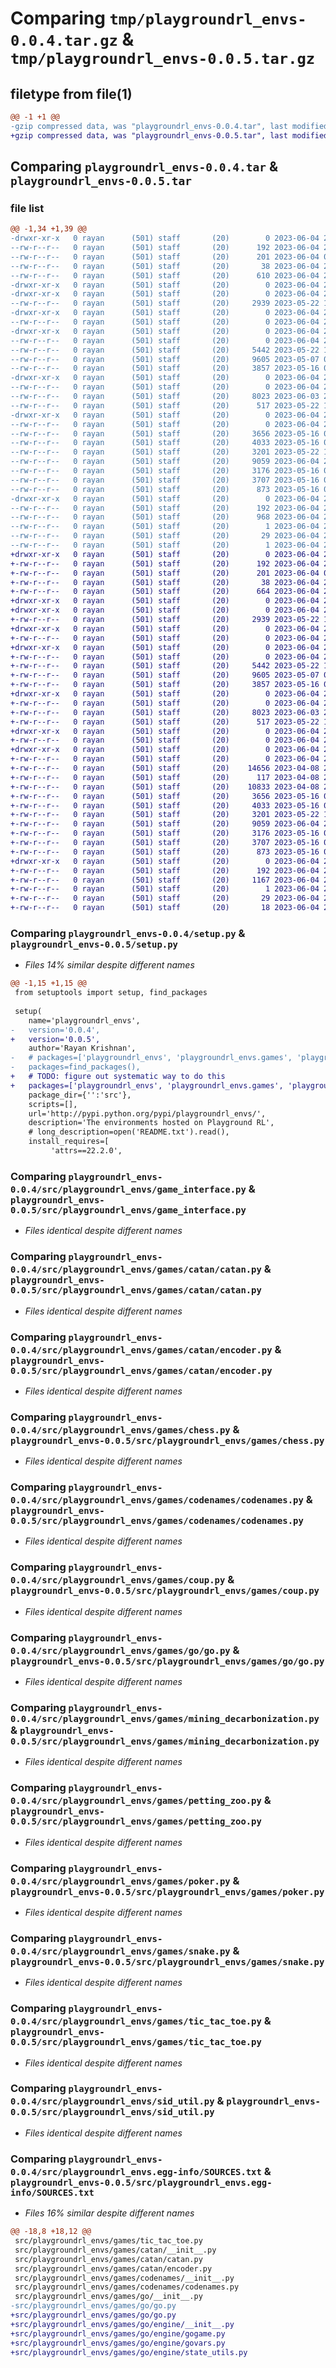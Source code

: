 # Comparing `tmp/playgroundrl_envs-0.0.4.tar.gz` & `tmp/playgroundrl_envs-0.0.5.tar.gz`

## filetype from file(1)

```diff
@@ -1 +1 @@
-gzip compressed data, was "playgroundrl_envs-0.0.4.tar", last modified: Sun Jun  4 23:48:09 2023, max compression
+gzip compressed data, was "playgroundrl_envs-0.0.5.tar", last modified: Sun Jun  4 23:51:46 2023, max compression
```

## Comparing `playgroundrl_envs-0.0.4.tar` & `playgroundrl_envs-0.0.5.tar`

### file list

```diff
@@ -1,34 +1,39 @@
-drwxr-xr-x   0 rayan      (501) staff       (20)        0 2023-06-04 23:48:09.316194 playgroundrl_envs-0.0.4/
--rw-r--r--   0 rayan      (501) staff       (20)      192 2023-06-04 23:48:09.316249 playgroundrl_envs-0.0.4/PKG-INFO
--rw-r--r--   0 rayan      (501) staff       (20)      201 2023-06-04 00:27:10.000000 playgroundrl_envs-0.0.4/README.md
--rw-r--r--   0 rayan      (501) staff       (20)       38 2023-06-04 23:48:09.316408 playgroundrl_envs-0.0.4/setup.cfg
--rw-r--r--   0 rayan      (501) staff       (20)      610 2023-06-04 23:47:48.000000 playgroundrl_envs-0.0.4/setup.py
-drwxr-xr-x   0 rayan      (501) staff       (20)        0 2023-06-04 23:48:09.311213 playgroundrl_envs-0.0.4/src/
-drwxr-xr-x   0 rayan      (501) staff       (20)        0 2023-06-04 23:48:09.312608 playgroundrl_envs-0.0.4/src/playgroundrl_envs/
--rw-r--r--   0 rayan      (501) staff       (20)     2939 2023-05-22 16:32:00.000000 playgroundrl_envs-0.0.4/src/playgroundrl_envs/game_interface.py
-drwxr-xr-x   0 rayan      (501) staff       (20)        0 2023-06-04 23:48:09.314893 playgroundrl_envs-0.0.4/src/playgroundrl_envs/games/
--rw-r--r--   0 rayan      (501) staff       (20)        0 2023-06-04 23:35:42.000000 playgroundrl_envs-0.0.4/src/playgroundrl_envs/games/__init__.py
-drwxr-xr-x   0 rayan      (501) staff       (20)        0 2023-06-04 23:48:09.315353 playgroundrl_envs-0.0.4/src/playgroundrl_envs/games/catan/
--rw-r--r--   0 rayan      (501) staff       (20)        0 2023-06-04 23:39:19.000000 playgroundrl_envs-0.0.4/src/playgroundrl_envs/games/catan/__init__.py
--rw-r--r--   0 rayan      (501) staff       (20)     5442 2023-05-22 16:32:00.000000 playgroundrl_envs-0.0.4/src/playgroundrl_envs/games/catan/catan.py
--rw-r--r--   0 rayan      (501) staff       (20)     9605 2023-05-07 04:36:31.000000 playgroundrl_envs-0.0.4/src/playgroundrl_envs/games/catan/encoder.py
--rw-r--r--   0 rayan      (501) staff       (20)     3857 2023-05-16 00:49:24.000000 playgroundrl_envs-0.0.4/src/playgroundrl_envs/games/chess.py
-drwxr-xr-x   0 rayan      (501) staff       (20)        0 2023-06-04 23:48:09.315710 playgroundrl_envs-0.0.4/src/playgroundrl_envs/games/codenames/
--rw-r--r--   0 rayan      (501) staff       (20)        0 2023-06-04 23:39:18.000000 playgroundrl_envs-0.0.4/src/playgroundrl_envs/games/codenames/__init__.py
--rw-r--r--   0 rayan      (501) staff       (20)     8023 2023-06-03 21:24:11.000000 playgroundrl_envs-0.0.4/src/playgroundrl_envs/games/codenames/codenames.py
--rw-r--r--   0 rayan      (501) staff       (20)      517 2023-05-22 16:32:00.000000 playgroundrl_envs-0.0.4/src/playgroundrl_envs/games/coup.py
-drwxr-xr-x   0 rayan      (501) staff       (20)        0 2023-06-04 23:48:09.316033 playgroundrl_envs-0.0.4/src/playgroundrl_envs/games/go/
--rw-r--r--   0 rayan      (501) staff       (20)        0 2023-06-04 23:39:16.000000 playgroundrl_envs-0.0.4/src/playgroundrl_envs/games/go/__init__.py
--rw-r--r--   0 rayan      (501) staff       (20)     3656 2023-05-16 00:49:24.000000 playgroundrl_envs-0.0.4/src/playgroundrl_envs/games/go/go.py
--rw-r--r--   0 rayan      (501) staff       (20)     4033 2023-05-16 00:49:24.000000 playgroundrl_envs-0.0.4/src/playgroundrl_envs/games/mining_decarbonization.py
--rw-r--r--   0 rayan      (501) staff       (20)     3201 2023-05-22 16:32:00.000000 playgroundrl_envs-0.0.4/src/playgroundrl_envs/games/petting_zoo.py
--rw-r--r--   0 rayan      (501) staff       (20)     9059 2023-06-04 23:24:02.000000 playgroundrl_envs-0.0.4/src/playgroundrl_envs/games/poker.py
--rw-r--r--   0 rayan      (501) staff       (20)     3176 2023-05-16 00:49:24.000000 playgroundrl_envs-0.0.4/src/playgroundrl_envs/games/snake.py
--rw-r--r--   0 rayan      (501) staff       (20)     3707 2023-05-16 00:49:24.000000 playgroundrl_envs-0.0.4/src/playgroundrl_envs/games/tic_tac_toe.py
--rw-r--r--   0 rayan      (501) staff       (20)      873 2023-05-16 00:49:24.000000 playgroundrl_envs-0.0.4/src/playgroundrl_envs/sid_util.py
-drwxr-xr-x   0 rayan      (501) staff       (20)        0 2023-06-04 23:48:09.313353 playgroundrl_envs-0.0.4/src/playgroundrl_envs.egg-info/
--rw-r--r--   0 rayan      (501) staff       (20)      192 2023-06-04 23:48:09.000000 playgroundrl_envs-0.0.4/src/playgroundrl_envs.egg-info/PKG-INFO
--rw-r--r--   0 rayan      (501) staff       (20)      968 2023-06-04 23:48:09.000000 playgroundrl_envs-0.0.4/src/playgroundrl_envs.egg-info/SOURCES.txt
--rw-r--r--   0 rayan      (501) staff       (20)        1 2023-06-04 23:48:09.000000 playgroundrl_envs-0.0.4/src/playgroundrl_envs.egg-info/dependency_links.txt
--rw-r--r--   0 rayan      (501) staff       (20)       29 2023-06-04 23:48:09.000000 playgroundrl_envs-0.0.4/src/playgroundrl_envs.egg-info/requires.txt
--rw-r--r--   0 rayan      (501) staff       (20)        1 2023-06-04 23:48:09.000000 playgroundrl_envs-0.0.4/src/playgroundrl_envs.egg-info/top_level.txt
+drwxr-xr-x   0 rayan      (501) staff       (20)        0 2023-06-04 23:51:46.241563 playgroundrl_envs-0.0.5/
+-rw-r--r--   0 rayan      (501) staff       (20)      192 2023-06-04 23:51:46.241643 playgroundrl_envs-0.0.5/PKG-INFO
+-rw-r--r--   0 rayan      (501) staff       (20)      201 2023-06-04 00:27:10.000000 playgroundrl_envs-0.0.5/README.md
+-rw-r--r--   0 rayan      (501) staff       (20)       38 2023-06-04 23:51:46.241819 playgroundrl_envs-0.0.5/setup.cfg
+-rw-r--r--   0 rayan      (501) staff       (20)      664 2023-06-04 23:51:40.000000 playgroundrl_envs-0.0.5/setup.py
+drwxr-xr-x   0 rayan      (501) staff       (20)        0 2023-06-04 23:51:46.235897 playgroundrl_envs-0.0.5/src/
+drwxr-xr-x   0 rayan      (501) staff       (20)        0 2023-06-04 23:51:46.237276 playgroundrl_envs-0.0.5/src/playgroundrl_envs/
+-rw-r--r--   0 rayan      (501) staff       (20)     2939 2023-05-22 16:32:00.000000 playgroundrl_envs-0.0.5/src/playgroundrl_envs/game_interface.py
+drwxr-xr-x   0 rayan      (501) staff       (20)        0 2023-06-04 23:51:46.239447 playgroundrl_envs-0.0.5/src/playgroundrl_envs/games/
+-rw-r--r--   0 rayan      (501) staff       (20)        0 2023-06-04 23:35:42.000000 playgroundrl_envs-0.0.5/src/playgroundrl_envs/games/__init__.py
+drwxr-xr-x   0 rayan      (501) staff       (20)        0 2023-06-04 23:51:46.239908 playgroundrl_envs-0.0.5/src/playgroundrl_envs/games/catan/
+-rw-r--r--   0 rayan      (501) staff       (20)        0 2023-06-04 23:39:19.000000 playgroundrl_envs-0.0.5/src/playgroundrl_envs/games/catan/__init__.py
+-rw-r--r--   0 rayan      (501) staff       (20)     5442 2023-05-22 16:32:00.000000 playgroundrl_envs-0.0.5/src/playgroundrl_envs/games/catan/catan.py
+-rw-r--r--   0 rayan      (501) staff       (20)     9605 2023-05-07 04:36:31.000000 playgroundrl_envs-0.0.5/src/playgroundrl_envs/games/catan/encoder.py
+-rw-r--r--   0 rayan      (501) staff       (20)     3857 2023-05-16 00:49:24.000000 playgroundrl_envs-0.0.5/src/playgroundrl_envs/games/chess.py
+drwxr-xr-x   0 rayan      (501) staff       (20)        0 2023-06-04 23:51:46.240260 playgroundrl_envs-0.0.5/src/playgroundrl_envs/games/codenames/
+-rw-r--r--   0 rayan      (501) staff       (20)        0 2023-06-04 23:39:18.000000 playgroundrl_envs-0.0.5/src/playgroundrl_envs/games/codenames/__init__.py
+-rw-r--r--   0 rayan      (501) staff       (20)     8023 2023-06-03 21:24:11.000000 playgroundrl_envs-0.0.5/src/playgroundrl_envs/games/codenames/codenames.py
+-rw-r--r--   0 rayan      (501) staff       (20)      517 2023-05-22 16:32:00.000000 playgroundrl_envs-0.0.5/src/playgroundrl_envs/games/coup.py
+drwxr-xr-x   0 rayan      (501) staff       (20)        0 2023-06-04 23:51:46.240644 playgroundrl_envs-0.0.5/src/playgroundrl_envs/games/go/
+-rw-r--r--   0 rayan      (501) staff       (20)        0 2023-06-04 23:39:16.000000 playgroundrl_envs-0.0.5/src/playgroundrl_envs/games/go/__init__.py
+drwxr-xr-x   0 rayan      (501) staff       (20)        0 2023-06-04 23:51:46.241415 playgroundrl_envs-0.0.5/src/playgroundrl_envs/games/go/engine/
+-rw-r--r--   0 rayan      (501) staff       (20)        0 2023-06-04 23:50:47.000000 playgroundrl_envs-0.0.5/src/playgroundrl_envs/games/go/engine/__init__.py
+-rw-r--r--   0 rayan      (501) staff       (20)    14656 2023-04-08 22:28:50.000000 playgroundrl_envs-0.0.5/src/playgroundrl_envs/games/go/engine/gogame.py
+-rw-r--r--   0 rayan      (501) staff       (20)      117 2023-04-08 22:28:50.000000 playgroundrl_envs-0.0.5/src/playgroundrl_envs/games/go/engine/govars.py
+-rw-r--r--   0 rayan      (501) staff       (20)    10833 2023-04-08 22:28:50.000000 playgroundrl_envs-0.0.5/src/playgroundrl_envs/games/go/engine/state_utils.py
+-rw-r--r--   0 rayan      (501) staff       (20)     3656 2023-05-16 00:49:24.000000 playgroundrl_envs-0.0.5/src/playgroundrl_envs/games/go/go.py
+-rw-r--r--   0 rayan      (501) staff       (20)     4033 2023-05-16 00:49:24.000000 playgroundrl_envs-0.0.5/src/playgroundrl_envs/games/mining_decarbonization.py
+-rw-r--r--   0 rayan      (501) staff       (20)     3201 2023-05-22 16:32:00.000000 playgroundrl_envs-0.0.5/src/playgroundrl_envs/games/petting_zoo.py
+-rw-r--r--   0 rayan      (501) staff       (20)     9059 2023-06-04 23:24:02.000000 playgroundrl_envs-0.0.5/src/playgroundrl_envs/games/poker.py
+-rw-r--r--   0 rayan      (501) staff       (20)     3176 2023-05-16 00:49:24.000000 playgroundrl_envs-0.0.5/src/playgroundrl_envs/games/snake.py
+-rw-r--r--   0 rayan      (501) staff       (20)     3707 2023-05-16 00:49:24.000000 playgroundrl_envs-0.0.5/src/playgroundrl_envs/games/tic_tac_toe.py
+-rw-r--r--   0 rayan      (501) staff       (20)      873 2023-05-16 00:49:24.000000 playgroundrl_envs-0.0.5/src/playgroundrl_envs/sid_util.py
+drwxr-xr-x   0 rayan      (501) staff       (20)        0 2023-06-04 23:51:46.238043 playgroundrl_envs-0.0.5/src/playgroundrl_envs.egg-info/
+-rw-r--r--   0 rayan      (501) staff       (20)      192 2023-06-04 23:51:46.000000 playgroundrl_envs-0.0.5/src/playgroundrl_envs.egg-info/PKG-INFO
+-rw-r--r--   0 rayan      (501) staff       (20)     1167 2023-06-04 23:51:46.000000 playgroundrl_envs-0.0.5/src/playgroundrl_envs.egg-info/SOURCES.txt
+-rw-r--r--   0 rayan      (501) staff       (20)        1 2023-06-04 23:51:46.000000 playgroundrl_envs-0.0.5/src/playgroundrl_envs.egg-info/dependency_links.txt
+-rw-r--r--   0 rayan      (501) staff       (20)       29 2023-06-04 23:51:46.000000 playgroundrl_envs-0.0.5/src/playgroundrl_envs.egg-info/requires.txt
+-rw-r--r--   0 rayan      (501) staff       (20)       18 2023-06-04 23:51:46.000000 playgroundrl_envs-0.0.5/src/playgroundrl_envs.egg-info/top_level.txt
```

### Comparing `playgroundrl_envs-0.0.4/setup.py` & `playgroundrl_envs-0.0.5/setup.py`

 * *Files 14% similar despite different names*

```diff
@@ -1,15 +1,15 @@
 from setuptools import setup, find_packages
 
 setup(
    name='playgroundrl_envs',
-   version='0.0.4',
+   version='0.0.5',
    author='Rayan Krishnan',
-   # packages=['playgroundrl_envs', 'playgroundrl_envs.games', 'playgroundrl_envs.games.go', 'playgroundrl_envs.games.codenames', 'playgroundrl_envs.games.catan'],
-   packages=find_packages(),
+   # TODO: figure out systematic way to do this
+   packages=['playgroundrl_envs', 'playgroundrl_envs.games', 'playgroundrl_envs.games.go', 'playgroundrl_envs.games.go.engine', 'playgroundrl_envs.games.codenames', 'playgroundrl_envs.games.catan'],
    package_dir={'':'src'},
    scripts=[],
    url='http://pypi.python.org/pypi/playgroundrl_envs/',
    description='The environments hosted on Playground RL',
    # long_description=open('README.txt').read(),
    install_requires=[
         'attrs==22.2.0',
```

### Comparing `playgroundrl_envs-0.0.4/src/playgroundrl_envs/game_interface.py` & `playgroundrl_envs-0.0.5/src/playgroundrl_envs/game_interface.py`

 * *Files identical despite different names*

### Comparing `playgroundrl_envs-0.0.4/src/playgroundrl_envs/games/catan/catan.py` & `playgroundrl_envs-0.0.5/src/playgroundrl_envs/games/catan/catan.py`

 * *Files identical despite different names*

### Comparing `playgroundrl_envs-0.0.4/src/playgroundrl_envs/games/catan/encoder.py` & `playgroundrl_envs-0.0.5/src/playgroundrl_envs/games/catan/encoder.py`

 * *Files identical despite different names*

### Comparing `playgroundrl_envs-0.0.4/src/playgroundrl_envs/games/chess.py` & `playgroundrl_envs-0.0.5/src/playgroundrl_envs/games/chess.py`

 * *Files identical despite different names*

### Comparing `playgroundrl_envs-0.0.4/src/playgroundrl_envs/games/codenames/codenames.py` & `playgroundrl_envs-0.0.5/src/playgroundrl_envs/games/codenames/codenames.py`

 * *Files identical despite different names*

### Comparing `playgroundrl_envs-0.0.4/src/playgroundrl_envs/games/coup.py` & `playgroundrl_envs-0.0.5/src/playgroundrl_envs/games/coup.py`

 * *Files identical despite different names*

### Comparing `playgroundrl_envs-0.0.4/src/playgroundrl_envs/games/go/go.py` & `playgroundrl_envs-0.0.5/src/playgroundrl_envs/games/go/go.py`

 * *Files identical despite different names*

### Comparing `playgroundrl_envs-0.0.4/src/playgroundrl_envs/games/mining_decarbonization.py` & `playgroundrl_envs-0.0.5/src/playgroundrl_envs/games/mining_decarbonization.py`

 * *Files identical despite different names*

### Comparing `playgroundrl_envs-0.0.4/src/playgroundrl_envs/games/petting_zoo.py` & `playgroundrl_envs-0.0.5/src/playgroundrl_envs/games/petting_zoo.py`

 * *Files identical despite different names*

### Comparing `playgroundrl_envs-0.0.4/src/playgroundrl_envs/games/poker.py` & `playgroundrl_envs-0.0.5/src/playgroundrl_envs/games/poker.py`

 * *Files identical despite different names*

### Comparing `playgroundrl_envs-0.0.4/src/playgroundrl_envs/games/snake.py` & `playgroundrl_envs-0.0.5/src/playgroundrl_envs/games/snake.py`

 * *Files identical despite different names*

### Comparing `playgroundrl_envs-0.0.4/src/playgroundrl_envs/games/tic_tac_toe.py` & `playgroundrl_envs-0.0.5/src/playgroundrl_envs/games/tic_tac_toe.py`

 * *Files identical despite different names*

### Comparing `playgroundrl_envs-0.0.4/src/playgroundrl_envs/sid_util.py` & `playgroundrl_envs-0.0.5/src/playgroundrl_envs/sid_util.py`

 * *Files identical despite different names*

### Comparing `playgroundrl_envs-0.0.4/src/playgroundrl_envs.egg-info/SOURCES.txt` & `playgroundrl_envs-0.0.5/src/playgroundrl_envs.egg-info/SOURCES.txt`

 * *Files 16% similar despite different names*

```diff
@@ -18,8 +18,12 @@
 src/playgroundrl_envs/games/tic_tac_toe.py
 src/playgroundrl_envs/games/catan/__init__.py
 src/playgroundrl_envs/games/catan/catan.py
 src/playgroundrl_envs/games/catan/encoder.py
 src/playgroundrl_envs/games/codenames/__init__.py
 src/playgroundrl_envs/games/codenames/codenames.py
 src/playgroundrl_envs/games/go/__init__.py
-src/playgroundrl_envs/games/go/go.py
+src/playgroundrl_envs/games/go/go.py
+src/playgroundrl_envs/games/go/engine/__init__.py
+src/playgroundrl_envs/games/go/engine/gogame.py
+src/playgroundrl_envs/games/go/engine/govars.py
+src/playgroundrl_envs/games/go/engine/state_utils.py
```

